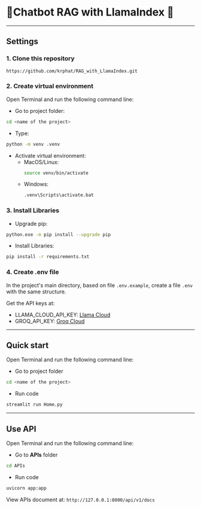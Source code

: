 # 🤖Chatbot RAG with LlamaIndex 🦙
---
## Settings
### 1. Clone this repository
```bash
https://github.com/krphat/RAG_with_LlamaIndex.git
```
### 2. Create virtual environment
Open Terminal and run the following command line:

- Go to project folder:

```bash
cd <name of the project>
```
- Type:
```bash
python -m venv .venv
```
- Activate virtual environment:
  - MacOS/Linux:
    ```bash
    source venv/bin/activate
    ```
  - Windows:
    ```bash
    .venv\Scripts\activate.bat
    ```
### 3. Install Libraries
- Upgrade pip:
```bash
python.exe -m pip install --upgrade pip
```
- Install Libraries:
```bash
pip install -r requirements.txt
```
### 4. Create **.env** file

In the project's main directory, based on file `.env.example`, create a file `.env` with the same structure.

Get the API keys at:
- LLAMA_CLOUD_API_KEY: [Llama Cloud](https://cloud.llamaindex.ai/landing)
- GROQ_API_KEY: [Groq Cloud](https://console.groq.com/playground)

---
## Quick start
Open Terminal and run the following command line:
- Go to project folder
```bash
cd <name of the project>
```
 - Run code
```bash
streamlit run Home.py
```
---
## Use API
Open Terminal and run the following command line:
- Go to **APIs** folder
```bash
cd APIs
```
- Run code
```bash
uvicorn app:app
```
View APIs document at: `http://127.0.0.1:8000/api/v1/docs`



